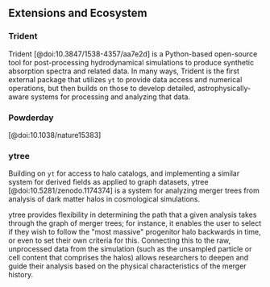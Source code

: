 ## Extensions and Ecosystem

### Trident

Trident [@doi:10.3847/1538-4357/aa7e2d] is a Python-based open-source tool for
post-processing hydrodynamical simulations to produce synthetic absorption
spectra and related data.  In many ways, Trident is the first external package
that utilizes `yt` to provide data access and numerical operations, but then
builds on those to develop detailed, astrophysically-aware systems for
processing and analyzing that data.

### Powderday

[@doi:10.1038/nature15383]

### ytree

Building on `yt` for access to halo catalogs, and implementing a similar system
for derived fields as applied to graph datasets, ytree
[@doi:10.5281/zenodo.1174374] is a system for analyzing merger trees from
analysis of dark matter halos in cosmological simulations.

ytree provides flexibility in determining the path that a given analysis takes
through the graph of merger trees; for instance, it enables the user to select
if they wish to follow the "most massive" progenitor halo backwards in time, or
even to set their own criteria for this.  Connecting this to the raw,
unprocessed data from the simulation (such as the unsampled particle or cell
content that comprises the halos) allows researchers to deepen and guide their
analysis based on the physical characteristics of the merger history.
